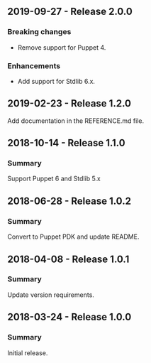 ## 2019-09-27 - Release 2.0.0

### Breaking changes

- Remove support for Puppet 4.

### Enhancements

- Add support for Stdlib 6.x.

## 2019-02-23 - Release 1.2.0

Add documentation in the REFERENCE.md file.

## 2018-10-14 - Release 1.1.0

### Summary

Support Puppet 6 and Stdlib 5.x

## 2018-06-28 - Release 1.0.2

### Summary

Convert to Puppet PDK and update README.

## 2018-04-08 - Release 1.0.1

### Summary

Update version requirements.

## 2018-03-24 - Release 1.0.0

### Summary

Initial release.
